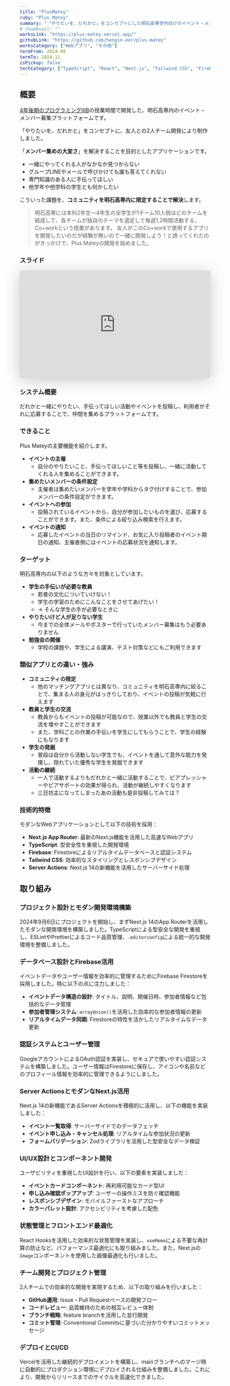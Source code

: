 ```yaml
---
title: "PlusMatey"
ruby: "Plus Matey"
summary: "「やりたいを、だれかと」をコンセプトにした明石高専学内向けのイベント・メンバー募集プラットフォーム。学生・教員問わず一緒に活動する仲間を見つけ、新しいつながりを築けます。"
# thumbnail: ""
worksLink: "https://plus-matey.vercel.app/"
githubLink: "https://github.com/hengin-eer/plus-matey"
worksCategory: ["Webアプリ", "その他"]
termFrom: 2024-09
termTo: 2024-11
isPickup: false
techCategory: ["TypeScript", "React", "Next.js", "Tailwind CSS", "Firebase", "Firestore", "Vercel", "GitHub", "Figma"]
---
```

## 概要
[4年後期のプログラミングIIIB](https://syllabus.kosen-k.go.jp/Pages/PublicSyllabus?school_id=27&department_id=14&subject_code=6423&year=2021&lang=ja)の授業時間で開発した、明石高専内のイベント・メンバー募集プラットフォームです。

「やりたいを、だれかと」をコンセプトに、友人との2人チーム開発により制作しました。

「**メンバー集めの大変さ**」を解決することを目的としたアプリケーションです。
- 一緒にやってくれる人がなかなか見つからない
- グループLINEやメールで呼びかけても誰も答えてくれない  
- 専門知識のある人に手伝ってほしい
- 他学年や他学科の学生とも何かしたい

こういった課題を、**コミュニティを明石高専内に限定することで解決**します。

> 明石高専には本科2年生～4年生の全学生が1チーム10人弱ほどのチームを結成して、各チームが独自のテーマを選定して毎週1,2時間活動する、Co+workという授業があります。
> 友人がこのCo+workで使用するアプリを開発したいのだが経験が無いので一緒に開発しよう！と誘ってくれたのがきっかけで、Plus Mateyの開発を始めました。

### スライド
<iframe class="speakerdeck-iframe" frameborder="0" src="https://speakerdeck.com/player/859f935527334391838554a7e0b2ae74" title="Plus Matey紹介スライド" allowfullscreen="true" style="border: 0px; background: padding-box padding-box rgba(0, 0, 0, 0.1); margin: 0px; padding: 0px; border-radius: 6px; box-shadow: rgba(0, 0, 0, 0.2) 0px 5px 40px; width: 100%; height: auto; aspect-ratio: 560 / 315;" data-ratio="1.7777777777777777"></iframe>

### システム概要
だれかと一緒にやりたい、手伝ってほしい活動やイベントを投稿し、利用者がそれに応募することで、仲間を集めるプラットフォームです。

### できること
Plus Mateyの主要機能を紹介します。
- **イベントの主催**
  - 自分のやりたいこと、手伝ってほしいこと等を投稿し、一緒に活動してくれる人を集めることができます。
- **集めたいメンバーの条件設定**  
  - 主催者は集めたいメンバーを学年や学科からタグ付けすることで、参加メンバーの条件設定ができます。
- **イベントへの参加**
  - 投稿されているイベントから、自分が参加したいものを選び、応募することができます。また、条件による絞り込み検索を行えます。
- **イベントの通知**
  - 応募したイベントの当日のリマインド、お気に入り投稿者のイベント期日の通知、主催者側にはイベントの応募状況を通知します。

### ターゲット
明石高専内の以下のような方々を対象としています。
- **学生の手伝いが必要な教員**
  - 若者の文化についていけない！
  - 学生の学習のためにこんなことをさせてあげたい！
  - → そんな学生の手が必要なときに
- **やりたいけど人が足りない学生**
  - 今までの全体メールやポスターで行っていたメンバー募集はもう必要ありません
- **勉強会の開催**
  - 学校の課題や、学生による講演、テスト対策などにもご利用できます

### 類似アプリとの違い・強み
- **コミュニティの限定**
  - 他のマッチングアプリとは異なり、コミュニティを明石高専内に絞ることで、集まる人の身元がはっきりしており、イベントの投稿が気軽に行えます
- **教員と学生の交流**
  - 教員からもイベントの投稿が可能なので、授業以外でも教員と学生の交流を増やすことができます
  - また、学科ごとの作業の手伝いを学生にしてもらうことで、学生の経験にもなります
- **学生の発掘**
  - 普段は自分から活動しない学生でも、イベントを通して意外な能力を発揮し、隠れていた優秀な学生を発掘できます
- **活動の継続**
  - 一人で活動するよりもだれかと一緒に活動することで、ピアプレッシャーやピアサポートの効果が得られ、活動が継続しやすくなります
  - 三日坊主になってしまったあの活動も是非投稿してみては？

### 技術的特徴
モダンなWebアプリケーションとして以下の技術を採用：
- **Next.js App Router**: 最新のNext.js機能を活用した高速なWebアプリ
- **TypeScript**: 型安全性を重視した開発環境
- **Firebase**: Firestoreによるリアルタイムデータベースと認証システム
- **Tailwind CSS**: 効率的なスタイリングとレスポンシブデザイン
- **Server Actions**: Next.js 14の新機能を活用したサーバーサイド処理

## 取り組み
### プロジェクト設計とモダン開発環境構築
2024年9月6日にプロジェクトを開始し、まずNext.js 14のApp Routerを活用したモダンな開発環境を構築しました。TypeScriptによる型安全な開発を重視し、ESLintやPrettierによるコード品質管理、`.editorconfig`による統一的な開発環境を整備しました。

### データベース設計とFirebase活用
イベントデータやユーザー情報を効率的に管理するためにFirebase Firestoreを採用しました。特に以下の点に注力しました：
- **イベントデータ構造の設計**: タイトル、説明、開催日時、参加者情報など包括的なデータ管理
- **参加者管理システム**: `arrayUnion()`を活用した効率的な参加者情報の更新
- **リアルタイムデータ同期**: Firestoreの特性を活かしたリアルタイムなデータ更新

### 認証システムとユーザー管理
GoogleアカウントによるOAuth認証を実装し、セキュアで使いやすい認証システムを構築しました。ユーザー情報はFirestoreに保存し、アイコンや名前などのプロフィール情報を効率的に管理できるようにしました。

### Server ActionsとモダンなNext.js活用
Next.js 14の新機能であるServer Actionsを積極的に活用し、以下の機能を実装しました：
- **イベント一覧取得**: サーバーサイドでのデータフェッチ
- **イベント申し込み・キャンセル処理**: リアルタイムな参加状況の更新
- **フォームバリデーション**: Zodライブラリを活用した型安全なデータ検証

### UI/UX設計とコンポーネント開発
ユーザビリティを重視したUI設計を行い、以下の要素を実装しました：
- **イベントカードコンポーネント**: 再利用可能なカード型UI
- **申し込み確認ポップアップ**: ユーザーの操作ミスを防ぐ確認機能
- **レスポンシブデザイン**: モバイルファーストなアプローチ
- **カラーパレット設計**: アクセシビリティを考慮した配色

### 状態管理とフロントエンド最適化
React Hooksを活用した効率的な状態管理を実装し、`useMemo`による不要な再計算の防止など、パフォーマンス最適化にも取り組みました。また、Next.jsの`Image`コンポーネントを使用した画像最適化も行いました。

### チーム開発とプロジェクト管理
2人チームでの効率的な開発を実現するため、以下の取り組みを行いました：
- **GitHub運用**: Issue・Pull Requestベースの開発フロー
- **コードレビュー**: 品質維持のための相互レビュー体制
- **ブランチ戦略**: feature branchを活用した並行開発
- **コミット管理**: Conventional Commitsに基づいた分かりやすいコミットメッセージ

### デプロイとCI/CD
Vercelを活用した継続的デプロイメントを構築し、mainブランチへのマージ時に自動的にプロダクション環境にデプロイされる仕組みを整備しました。これにより、開発からリリースまでのサイクルを高速化できました。

